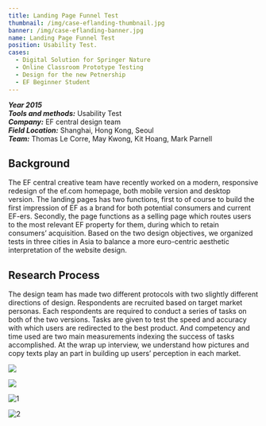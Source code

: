 ```yaml
---
title: Landing Page Funnel Test
thumbnail: /img/case-eflanding-thumbnail.jpg
banner: /img/case-eflanding-banner.jpg
name: Landing Page Funnel Test
position: Usability Test.
cases:
  - Digital Solution for Springer Nature
  - Online Classroom Prototype Testing
  - Design for the new Petnership
  - EF Beginner Student
---
```

***Year 2015*** \
***Tools and methods:*** Usability Test \
***Company:*** EF central design team\
***Field Location:*** Shanghai, Hong Kong, Seoul\
***Team:*** Thomas Le Corre, May Kwong, Kit Hoang, Mark Parnell

## Background

The EF central creative team have recently worked on a modern, responsive redesign of the ef.com homepage, both mobile version and desktop version. The landing pages has two functions, first to of course to build the first impression of EF as a brand for both potential consumers and current EF-ers. Secondly, the page functions as a selling page which routes users to the most relevant EF property for them, during which to retain consumers’ acquisition. Based on the two design objectives, we organized tests in three cities in Asia to balance a more euro-centric aesthetic interpretation of the website design.

## Research Process

The design team has made two different protocols with two slightly different directions of design. Respondents are recruited based on target market personas. Each respondents are required to conduct a series of tasks on both of the two versions. Tasks are given to test the speed and accuracy with which users are redirected to the best product. And competency and time used are two main measurements indexing the success of tasks accomplished. At the wrap up interview, we understand how pictures and copy texts play an part in building up users’ perception in each market.

![](/img/case-eflanding-2.jpg)

![](/img/case-eflanding-1.png)

![1](/img/case-eflanding-3.jpg)

![2](/img/case-eflanding-4.png)
